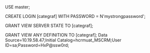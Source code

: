 USE master;

CREATE LOGIN [categraf] WITH PASSWORD = N'mystrongpassword';

GRANT VIEW SERVER STATE TO [categraf];

GRANT VIEW ANY DEFINITION TO [categraf];
 Data Source=10.19.58.47;Initial Catalog=hcrmuat_MSCRM;User ID=sa;Password=HxP@ssw0rd;
